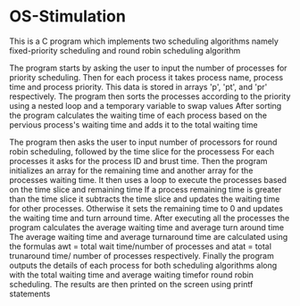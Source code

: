 # OS-Stimulation
This is a C program which implements two scheduling algorithms namely fixed-priority scheduling and round robin scheduling algorithm

The program starts by asking the user to input the number of processes for priority scheduling.
Then for each process it takes process name, process time and process priority. This data is stored in arrays 'p', 'pt', and 'pr' respectively.
The program then sorts the processes according to the priority using a nested loop and a temporary variable to swap values
After sorting the program calculates the waiting time of each process based on the pervious process's waiting time and adds it to the total waiting time

The program then asks the user to input number of processors for round robin scheduling, followed by the time slice for the processess
For each processes it asks for the process ID and brust time. Then the program initializes an array for the remaining time and another array for the processes waiting time. It then uses a loop to execute the processes based on the time slice and remaining time 
If a process remaining time is greater than the time slice it subtracts the time slice and updates the waiting time for other processes. Otherwise it sets the remaining time to 0 and updates the waiting time and turn arround time. After executing all the processes the program calculates the average waiting time and average turn around time
The average waiting time and average turnaround time are calculated using the formulas awt = total wait time/number of processes and atat = total trunaround time/ number of processes respectively.
Finally the program outputs the details of each process for both scheduling algorithms along with the total waiting time and average waiting timefor round robin scheduling.
The results are then printed on the screen using printf statements
